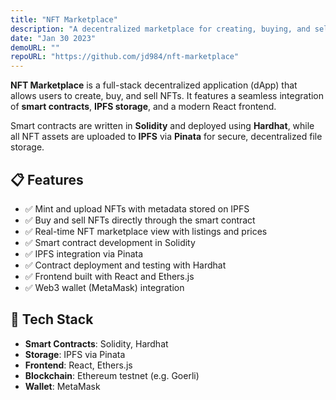 ```yaml
---
title: "NFT Marketplace"
description: "A decentralized marketplace for creating, buying, and selling NFTs."
date: "Jan 30 2023"
demoURL: ""
repoURL: "https://github.com/jd984/nft-marketplace"
---
```


**NFT Marketplace** is a full-stack decentralized application (dApp) that allows users to create, buy, and sell NFTs. It features a seamless integration of **smart contracts**, **IPFS storage**, and a modern React frontend.

Smart contracts are written in **Solidity** and deployed using **Hardhat**, while all NFT assets are uploaded to **IPFS** via **Pinata** for secure, decentralized file storage.

## 📋 Features

- ✅ Mint and upload NFTs with metadata stored on IPFS
- ✅ Buy and sell NFTs directly through the smart contract
- ✅ Real-time NFT marketplace view with listings and prices
- ✅ Smart contract development in Solidity
- ✅ IPFS integration via Pinata
- ✅ Contract deployment and testing with Hardhat
- ✅ Frontend built with React and Ethers.js
- ✅ Web3 wallet (MetaMask) integration

## 🧠 Tech Stack

- **Smart Contracts**: Solidity, Hardhat
- **Storage**: IPFS via Pinata
- **Frontend**: React, Ethers.js
- **Blockchain**: Ethereum testnet (e.g. Goerli)
- **Wallet**: MetaMask
